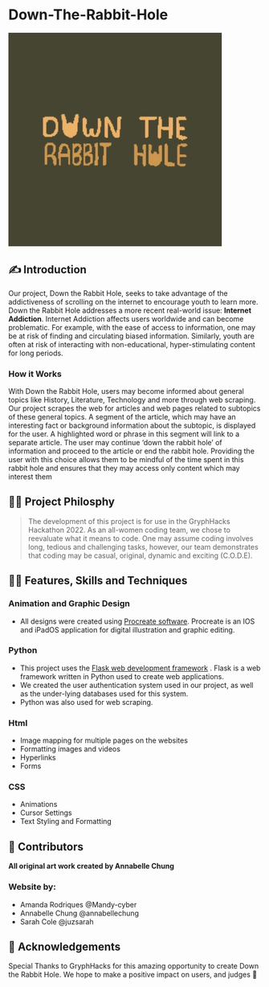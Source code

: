 # Down-The-Rabbit-Hole
![Down-The-Rabbit-Hole Logo](DowntheRabbitholelogo.jpg)

## ✍️ Introduction
Our project, Down the Rabbit Hole, seeks to take advantage of the addictiveness of scrolling on the internet to encourage youth to learn more. Down the Rabbit Hole addresses a more recent real-world issue: __Internet Addiction__. Internet Addiction affects users worldwide and can become problematic. For example, with the ease of access to information, one may be at risk of finding and circulating biased information. Similarly, youth are often at risk of interacting with non-educational, hyper-stimulating content for long periods. 
### How it Works
With Down the Rabbit Hole, users may become informed about general topics like History, Literature, Technology and more through web scraping. Our project scrapes the web for articles and web pages related to subtopics of these general topics. A segment of the article, which may have an interesting fact or background information about the subtopic, is displayed for the user. A highlighted word or phrase in this segment will link to a separate article. The user may continue ‘down the rabbit hole’ of information and proceed to the article or end the rabbit hole. Providing the user with this choice allows them to be mindful of the time spent in this rabbit hole and ensures that they may access only content which may interest them
## 👩‍🏫 Project Philosphy
> The development of this project is for use in the GryphHacks Hackathon 2022. As an all-women coding team, we chose to reevaluate what it means to code. One may assume coding involves long, tedious and challenging tasks, however, our team demonstrates that coding may be casual, original, dynamic and exciting (C.O.D.E).
## 👩‍💻 Features, Skills and Techniques
### Animation and Graphic Design
 - All designs were created using [Procreate software](https://procreate.art/).
 Procreate is an IOS and iPadOS application for digital illustration and graphic editing. 
### Python
 - This project uses the [Flask web development framework](https://flask.palletsprojects.com/en/2.1.x/) .
 Flask is a web framework written in Python used to create web applications.
 - We created the user authentication system used in our project, as well as the under-lying databases used for this system. 
 - Python was also used for web scraping.
### Html
- Image mapping for multiple pages on the websites
- Formatting images and videos
- Hyperlinks
- Forms
### CSS
- Animations
- Cursor Settings
- Text Styling and Formatting
## 👏 Contributors
**All original art work created by Annabelle Chung**
### Website by:
- Amanda Rodriques @Mandy-cyber
- Annabelle Chung @annabellechung
- Sarah Cole @juzsarah

## 🙏 Acknowledgements
Special Thanks to GryphHacks for this amazing opportunity to create Down the Rabbit Hole. We hope to make a positive impact on users, and judges 💛
